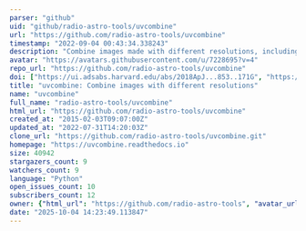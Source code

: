 ```yaml
---
parser: "github"
uid: "github/radio-astro-tools/uvcombine"
url: "https://github.com/radio-astro-tools/uvcombine"
timestamp: "2022-09-04 00:43:34.338243"
description: "Combine images made with different resolutions, including the feathering technique for interferometry data."
avatar: "https://avatars.githubusercontent.com/u/7228695?v=4"
repo_url: "https://github.com/radio-astro-tools/uvcombine"
doi: ["https://ui.adsabs.harvard.edu/abs/2018ApJ...853..171G", "https://ui.adsabs.harvard.edu/abs/2022ascl.soft08014K/abstract"]
title: "uvcombine: Combine images with different resolutions"
name: "uvcombine"
full_name: "radio-astro-tools/uvcombine"
html_url: "https://github.com/radio-astro-tools/uvcombine"
created_at: "2015-02-03T09:07:00Z"
updated_at: "2022-07-31T14:20:03Z"
clone_url: "https://github.com/radio-astro-tools/uvcombine.git"
homepage: "https://uvcombine.readthedocs.io"
size: 40942
stargazers_count: 9
watchers_count: 9
language: "Python"
open_issues_count: 10
subscribers_count: 12
owner: {"html_url": "https://github.com/radio-astro-tools", "avatar_url": "https://avatars.githubusercontent.com/u/7228695?v=4", "login": "radio-astro-tools", "type": "Organization"}
date: "2025-10-04 14:23:49.113847"
---
```

